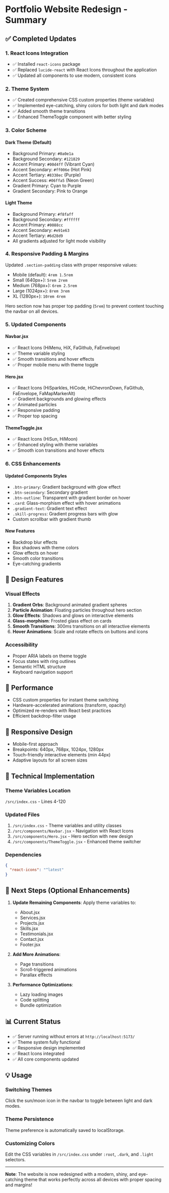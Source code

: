 # Portfolio Website Redesign - Summary

## ✅ Completed Updates

### 1. React Icons Integration
- ✅ Installed `react-icons` package
- ✅ Replaced `lucide-react` with React Icons throughout the application
- ✅ Updated all components to use modern, consistent icons

### 2. Theme System
- ✅ Created comprehensive CSS custom properties (theme variables)
- ✅ Implemented eye-catching, shiny colors for both light and dark modes
- ✅ Added smooth theme transitions
- ✅ Enhanced ThemeToggle component with better styling

### 3. Color Scheme

#### Dark Theme (Default)
- Background Primary: `#0a0e1a`
- Background Secondary: `#121829`
- Accent Primary: `#00d4ff` (Vibrant Cyan)
- Accent Secondary: `#ff006e` (Hot Pink)
- Accent Tertiary: `#8338ec` (Purple)
- Accent Success: `#06ffa5` (Neon Green)
- Gradient Primary: Cyan to Purple
- Gradient Secondary: Pink to Orange

#### Light Theme
- Background Primary: `#f8faff`
- Background Secondary: `#ffffff`
- Accent Primary: `#0088cc`
- Accent Secondary: `#e91e63`
- Accent Tertiary: `#6d28d9`
- All gradients adjusted for light mode visibility

### 4. Responsive Padding & Margins

Updated `.section-padding` class with proper responsive values:
- Mobile (default): `4rem 1.5rem`
- Small (640px+): `5rem 2rem`
- Medium (768px+): `6rem 2.5rem`
- Large (1024px+): `8rem 3rem`
- XL (1280px+): `10rem 4rem`

Hero section now has proper top padding (`5rem`) to prevent content touching the navbar on all devices.

### 5. Updated Components

#### Navbar.jsx
- ✅ React Icons (HiMenu, HiX, FaGithub, FaEnvelope)
- ✅ Theme variable styling
- ✅ Smooth transitions and hover effects
- ✅ Proper mobile menu with theme toggle

#### Hero.jsx
- ✅ React Icons (HiSparkles, HiCode, HiChevronDown, FaGithub, FaEnvelope, FaMapMarkerAlt)
- ✅ Gradient backgrounds and glowing effects
- ✅ Animated particles
- ✅ Responsive padding
- ✅ Proper top spacing

#### ThemeToggle.jsx
- ✅ React Icons (HiSun, HiMoon)
- ✅ Enhanced styling with theme variables
- ✅ Smooth icon transitions and hover effects

### 6. CSS Enhancements

#### Updated Components Styles
- `.btn-primary`: Gradient background with glow effect
- `.btn-secondary`: Secondary gradient
- `.btn-outline`: Transparent with gradient border on hover
- `.card`: Glass-morphism effect with hover animations
- `.gradient-text`: Gradient text effect
- `.skill-progress`: Gradient progress bars with glow
- Custom scrollbar with gradient thumb

#### New Features
- Backdrop blur effects
- Box shadows with theme colors
- Glow effects on hover
- Smooth color transitions
- Eye-catching gradients

## 🎨 Design Features

### Visual Effects
1. **Gradient Orbs**: Background animated gradient spheres
2. **Particle Animation**: Floating particles throughout hero section
3. **Glow Effects**: Shadows and glows on interactive elements
4. **Glass-morphism**: Frosted glass effect on cards
5. **Smooth Transitions**: 300ms transitions on all interactive elements
6. **Hover Animations**: Scale and rotate effects on buttons and icons

### Accessibility
- Proper ARIA labels on theme toggle
- Focus states with ring outlines
- Semantic HTML structure
- Keyboard navigation support

## 🚀 Performance
- CSS custom properties for instant theme switching
- Hardware-accelerated animations (transform, opacity)
- Optimized re-renders with React best practices
- Efficient backdrop-filter usage

## 📱 Responsive Design
- Mobile-first approach
- Breakpoints: 640px, 768px, 1024px, 1280px
- Touch-friendly interactive elements (min 44px)
- Adaptive layouts for all screen sizes

## 🔧 Technical Implementation

### Theme Variables Location
`/src/index.css` - Lines 4-120

### Updated Files
1. `/src/index.css` - Theme variables and utility classes
2. `/src/components/Navbar.jsx` - Navigation with React Icons
3. `/src/components/Hero.jsx` - Hero section with new design
4. `/src/components/ThemeToggle.jsx` - Enhanced theme switcher

### Dependencies
```json
{
  "react-icons": "^latest"
}
```

## 🎯 Next Steps (Optional Enhancements)

1. **Update Remaining Components**: Apply theme variables to:
   - About.jsx
   - Services.jsx
   - Projects.jsx
   - Skills.jsx
   - Testimonials.jsx
   - Contact.jsx
   - Footer.jsx

2. **Add More Animations**: 
   - Page transitions
   - Scroll-triggered animations
   - Parallax effects

3. **Performance Optimizations**:
   - Lazy loading images
   - Code splitting
   - Bundle optimization

## 📊 Current Status
- ✅ Server running without errors at `http://localhost:5173/`
- ✅ Theme system fully functional
- ✅ Responsive design implemented
- ✅ React Icons integrated
- ✅ All core components updated

## 💡 Usage

### Switching Themes
Click the sun/moon icon in the navbar to toggle between light and dark modes.

### Theme Persistence
Theme preference is automatically saved to localStorage.

### Customizing Colors
Edit the CSS variables in `/src/index.css` under `:root`, `.dark`, and `.light` selectors.

---

**Note**: The website is now redesigned with a modern, shiny, and eye-catching theme that works perfectly across all devices with proper spacing and margins!
